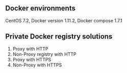 ## Docker environments
CentOS 7.2, Docker version 1.11.2, Docker compose 1.7.1

## Private Docker registry solutions
1. Proxy with HTTP
2. Non-Proxy registry with HTTP
3. Proxy with HTTPS
4. Non-Proxy with HTTPS
